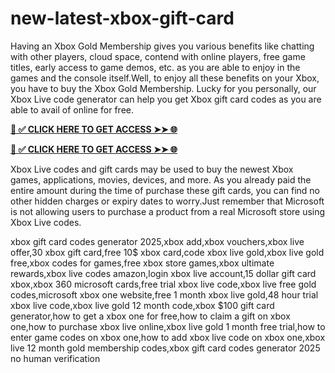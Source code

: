 # new-latest-xbox-gift-card
Having an Xbox Gold Membership gives you various benefits like chatting with other players, cloud space, contend with online players, free game titles, early access to game demos, etc. as you are able to enjoy in the games and the console itself.Well, to enjoy all these benefits on your Xbox, you have to buy the Xbox Gold Membership. Lucky for you personally, our Xbox Live code generator can help you get Xbox gift card codes as you are able to avail of online for free.


**[📌 ✅ CLICK HERE TO GET ACCESS ➤➤ 🌐](https://newmegadeals.xyz/xbox-giftcard/)**





**[📌 ✅ CLICK HERE TO GET ACCESS ➤➤ 🌐](https://newmegadeals.xyz/xbox-giftcard/)**


Xbox Live codes and gift cards may be used to buy the newest Xbox games, applications, movies, devices, and more. As you already paid the entire amount during the time of purchase these gift cards, you can find no other hidden charges or expiry dates to worry.Just remember that Microsoft is not allowing users to purchase a product from a real Microsoft store using Xbox Live codes.

xbox gift card codes generator 2025,xbox add,xbox vouchers,xbox live offer,30 xbox gift card,free 10$ xbox card,code xbox live gold,xbox live gold free,xbox codes for games,free xbox store games,xbox ultimate rewards,xbox live codes amazon,login xbox live account,15 dollar gift card xbox,xbox 360 microsoft cards,free trial xbox live code,xbox live free gold codes,microsoft xbox one website,free 1 month xbox live gold,48 hour trial xbox live code,xbox live gold 12 month code,xbox $100 gift card generator,how to get a xbox one for free,how to claim a gift on xbox one,how to purchase xbox live online,xbox live gold 1 month free trial,how to enter game codes on xbox one,how to add xbox live code on xbox one,xbox live 12 month gold membership codes,xbox gift card codes generator 2025 no human verification
